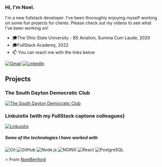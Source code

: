 

### Hi, I'm Noel.

I'm a new fullstack developer. I've been thoroughly enjoying myself working on some fun projects for clients. Please check out my videos to see what I've been working on!

- 🎓The Ohio State University - BS Aviation, Summa Cum Laude, 2020
- 🎓FullStack Academy, 2022
- :mailbox: You can reach me with the links below


[![Gmail](https://img.shields.io/badge/-GMAIL-D14836?style=for-the-badge&logo=gmail&logoColor=white)](mailto:noel.benford@gmail.com)
[![LinkedIn](https://img.shields.io/badge/-LINKEDIN-0077B5?style=for-the-badge&logo=linkedin&logoColor=white)](https://www.linkedin.com/in/noelbenford/)

## Projects

### The South Dayton Democratic Club
[![The South Dayton Democratic Club](https://img.youtube.com/vi/7484H1VmOJE/0.jpg)](https://www.youtube.com/watch?v=7484H1VmOJE)


### Linkuistix (with my FullStack captone colleagues)
[![Linkuistix](https://img.youtube.com/vi/GvZ8XhF3Jz4/0.jpg)](https://www.youtube.com/watch?v=GvZ8XhF3Jz4)

##### Some of the technologies I have worked with

![Git](https://img.shields.io/badge/GIT-E44C30?style=for-the-badge&logo=git&logoColor=white)
![GitHub](https://img.shields.io/badge/GitHub-100000?style=for-the-badge&logo=github&logoColor=white)
![Node.js](https://img.shields.io/badge/Node.js-339933?style=for-the-badge&logo=nodedotjs&logoColor=white)
![NGINX](https://img.shields.io/badge/Nginx-009639?style=for-the-badge&logo=nginx&logoColor=white)
![React](https://img.shields.io/badge/React-20232A?style=for-the-badge&logo=react&logoColor=61DAFB)
![PostgreSQL](https://img.shields.io/badge/PostgreSQL-316192?style=for-the-badge&logo=postgresql&logoColor=white)

⭐️ From [NoelBenford](https://github.com/nbenford)
